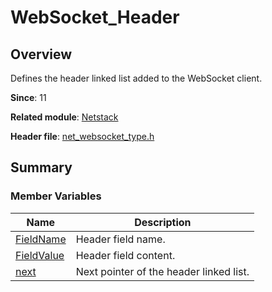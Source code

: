 # WebSocket_Header


## Overview

Defines the header linked list added to the WebSocket client.

**Since**: 11

**Related module**: [Netstack](netstack.md)

**Header file**: [net_websocket_type.h](net__websocket__type_8h.md#net_websocket_typeh)

## Summary


### Member Variables

| Name| Description| 
| -------- | -------- |
| [FieldName](netstack.md#fieldname) | Header field name.| 
| [FieldValue](netstack.md#fieldvalue) | Header field content.| 
| [next](netstack.md#next) | Next pointer of the header linked list.| 
